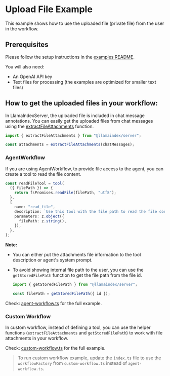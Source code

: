 # Upload File Example

This example shows how to use the uploaded file (private file) from the user in the workflow.

## Prerequisites

Please follow the setup instructions in the [examples README](../README.md).

You will also need:

- An OpenAI API key
- Text files for processing (the examples are optimized for smaller text files)

## How to get the uploaded files in your workflow:

In LlamaIndexServer, the uploaded file is included in chat message annotations. You can easily get the uploaded files from chat messages using the [extractFileAttachments](https://github.com/llamaindex/llamaindex/blob/main/packages/server/src/utils/chat_attachments.ts) function.

```typescript
import { extractFileAttachments } from "@llamaindex/server";

const attachments = extractFileAttachments(chatMessages);
```

### AgentWorkflow

If you are using AgentWorkflow, to provide file access to the agent, you can create a tool to read the file content.

```typescript
const readFileTool = tool(
  ({ filePath }) => {
    return fsPromises.readFile(filePath, "utf8");
  },
  {
    name: "read_file",
    description: `Use this tool with the file path to read the file content. The available file are: [${files.map((file) => file.path).join(", ")}]`,
    parameters: z.object({
      filePath: z.string(),
    }),
  },
);
```

**Note:**

- You can either put the attachments file information to the tool description or agent's system prompt.

- To avoid showing internal file path to the user, you can use the `getStoredFilePath` function to get the file path from the file id.

  ```typescript
  import { getStoredFilePath } from "@llamaindex/server";

  const filePath = getStoredFilePath({ id });
  ```

Check: [agent-workflow.ts](./agent-workflow.ts) for the full example.

### Custom Workflow

In custom workflow, instead of defining a tool, you can use the helper functions (`extractFileAttachments` and `getStoredFilePath`) to work with file attachments in your workflow.

Check: [custom-workflow.ts](./custom-workflow.ts) for the full example.

> To run custom workflow example, update the `index.ts` file to use the `workflowFactory` from `custom-workflow.ts` instead of `agent-workflow.ts`.
